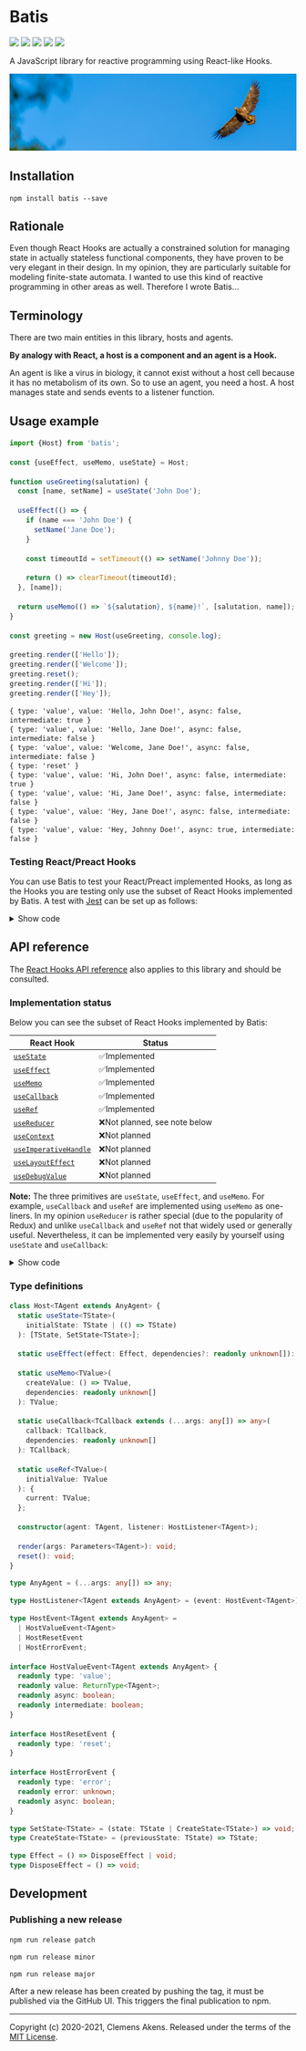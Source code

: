 # Batis

[![][ci-badge]][ci-link] [![][version-badge]][version-link]
[![][license-badge]][license-link] [![][types-badge]][types-link]
[![][size-badge]][size-link]

[ci-badge]: https://github.com/clebert/batis/workflows/CI/badge.svg
[ci-link]: https://github.com/clebert/batis
[version-badge]: https://badgen.net/npm/v/batis
[version-link]: https://www.npmjs.com/package/batis
[license-badge]: https://badgen.net/npm/license/batis
[license-link]: https://github.com/clebert/batis/blob/master/LICENSE
[types-badge]: https://badgen.net/npm/types/batis
[types-link]: https://github.com/clebert/batis
[size-badge]: https://badgen.net/bundlephobia/minzip/batis
[size-link]: https://bundlephobia.com/result?p=batis

A JavaScript library for reactive programming using React-like Hooks.

<img src="./eagle.jpg"/>

## Installation

```
npm install batis --save
```

## Rationale

Even though React Hooks are actually a constrained solution for managing state
in actually stateless functional components, they have proven to be very elegant
in their design. In my opinion, they are particularly suitable for modeling
finite-state automata. I wanted to use this kind of reactive programming in
other areas as well. Therefore I wrote Batis...

## Terminology

There are two main entities in this library, hosts and agents.

**By analogy with React, a host is a component and an agent is a Hook.**

An agent is like a virus in biology, it cannot exist without a host cell because
it has no metabolism of its own. So to use an agent, you need a host. A host
manages state and sends events to a listener function.

## Usage example

```js
import {Host} from 'batis';

const {useEffect, useMemo, useState} = Host;

function useGreeting(salutation) {
  const [name, setName] = useState('John Doe');

  useEffect(() => {
    if (name === 'John Doe') {
      setName('Jane Doe');
    }

    const timeoutId = setTimeout(() => setName('Johnny Doe'));

    return () => clearTimeout(timeoutId);
  }, [name]);

  return useMemo(() => `${salutation}, ${name}!`, [salutation, name]);
}

const greeting = new Host(useGreeting, console.log);

greeting.render(['Hello']);
greeting.render(['Welcome']);
greeting.reset();
greeting.render(['Hi']);
greeting.render(['Hey']);
```

```
{ type: 'value', value: 'Hello, John Doe!', async: false, intermediate: true }
{ type: 'value', value: 'Hello, Jane Doe!', async: false, intermediate: false }
{ type: 'value', value: 'Welcome, Jane Doe!', async: false, intermediate: false }
{ type: 'reset' }
{ type: 'value', value: 'Hi, John Doe!', async: false, intermediate: true }
{ type: 'value', value: 'Hi, Jane Doe!', async: false, intermediate: false }
{ type: 'value', value: 'Hey, Jane Doe!', async: false, intermediate: false }
{ type: 'value', value: 'Hey, Johnny Doe!', async: true, intermediate: false }
```

### Testing React/Preact Hooks

You can use Batis to test your React/Preact implemented Hooks, as long as the
Hooks you are testing only use the subset of React Hooks implemented by Batis. A
test with [Jest](https://jestjs.io) can be set up as follows:

<details>
  <summary>Show code</summary>

```js
import {Host} from 'batis';
```

```js
import * as React from 'react';

jest.mock('react', () => ({...React, ...Host}));
```

```js
jest.mock('preact/hooks', () => Host);
```

</details>

## API reference

The [React Hooks API reference](https://reactjs.org/docs/hooks-reference.html)
also applies to this library and should be consulted.

### Implementation status

Below you can see the subset of React Hooks implemented by Batis:

| React Hook                                   | Status                        |
| -------------------------------------------- | ----------------------------- |
| [`useState`][usestate]                       | ✅Implemented                 |
| [`useEffect`][useeffect]                     | ✅Implemented                 |
| [`useMemo`][usememo]                         | ✅Implemented                 |
| [`useCallback`][usecallback]                 | ✅Implemented                 |
| [`useRef`][useref]                           | ✅Implemented                 |
| [`useReducer`][usereducer]                   | ❌Not planned, see note below |
| [`useContext`][usecontext]                   | ❌Not planned                 |
| [`useImperativeHandle`][useimperativehandle] | ❌Not planned                 |
| [`useLayoutEffect`][uselayouteffect]         | ❌Not planned                 |
| [`useDebugValue`][usedebugvalue]             | ❌Not planned                 |

**Note:** The three primitives are `useState`, `useEffect`, and `useMemo`. For
example, `useCallback` and `useRef` are implemented using `useMemo` as
one-liners. In my opinion `useReducer` is rather special (due to the popularity
of Redux) and unlike `useCallback` and `useRef` not that widely used or
generally useful. Nevertheless, it can be implemented very easily by yourself
using `useState` and `useCallback`:

<details>
  <summary>Show code</summary>

```js
import {Host} from 'batis';

const {useCallback, useState} = Host;

function useReducer(reducer, initialArg, init) {
  const [state, setState] = useState(
    init ? () => init(initialArg) : initialArg
  );

  const dispatch = useCallback(
    (action) => setState((previousState) => reducer(previousState, action)),
    []
  );

  return [state, dispatch];
}
```

</details>

[usestate]: https://reactjs.org/docs/hooks-reference.html#usestate
[useeffect]: https://reactjs.org/docs/hooks-reference.html#useeffect
[usecontext]: https://reactjs.org/docs/hooks-reference.html#usecontext
[usereducer]: https://reactjs.org/docs/hooks-reference.html#usereducer
[usecallback]: https://reactjs.org/docs/hooks-reference.html#usecallback
[usememo]: https://reactjs.org/docs/hooks-reference.html#usememo
[useref]: https://reactjs.org/docs/hooks-reference.html#useref
[useimperativehandle]:
  https://reactjs.org/docs/hooks-reference.html#useimperativehandle
[uselayouteffect]: https://reactjs.org/docs/hooks-reference.html#uselayouteffect
[usedebugvalue]: https://reactjs.org/docs/hooks-reference.html#usedebugvalue

### Type definitions

```ts
class Host<TAgent extends AnyAgent> {
  static useState<TState>(
    initialState: TState | (() => TState)
  ): [TState, SetState<TState>];

  static useEffect(effect: Effect, dependencies?: readonly unknown[]): void;

  static useMemo<TValue>(
    createValue: () => TValue,
    dependencies: readonly unknown[]
  ): TValue;

  static useCallback<TCallback extends (...args: any[]) => any>(
    callback: TCallback,
    dependencies: readonly unknown[]
  ): TCallback;

  static useRef<TValue>(
    initialValue: TValue
  ): {
    current: TValue;
  };

  constructor(agent: TAgent, listener: HostListener<TAgent>);

  render(args: Parameters<TAgent>): void;
  reset(): void;
}
```

```ts
type AnyAgent = (...args: any[]) => any;
```

```ts
type HostListener<TAgent extends AnyAgent> = (event: HostEvent<TAgent>) => void;
```

```ts
type HostEvent<TAgent extends AnyAgent> =
  | HostValueEvent<TAgent>
  | HostResetEvent
  | HostErrorEvent;

interface HostValueEvent<TAgent extends AnyAgent> {
  readonly type: 'value';
  readonly value: ReturnType<TAgent>;
  readonly async: boolean;
  readonly intermediate: boolean;
}

interface HostResetEvent {
  readonly type: 'reset';
}

interface HostErrorEvent {
  readonly type: 'error';
  readonly error: unknown;
  readonly async: boolean;
}
```

```ts
type SetState<TState> = (state: TState | CreateState<TState>) => void;
type CreateState<TState> = (previousState: TState) => TState;
```

```ts
type Effect = () => DisposeEffect | void;
type DisposeEffect = () => void;
```

## Development

### Publishing a new release

```
npm run release patch
```

```
npm run release minor
```

```
npm run release major
```

After a new release has been created by pushing the tag, it must be published
via the GitHub UI. This triggers the final publication to npm.

---

Copyright (c) 2020-2021, Clemens Akens. Released under the terms of the
[MIT License](https://github.com/clebert/batis/blob/master/LICENSE).
